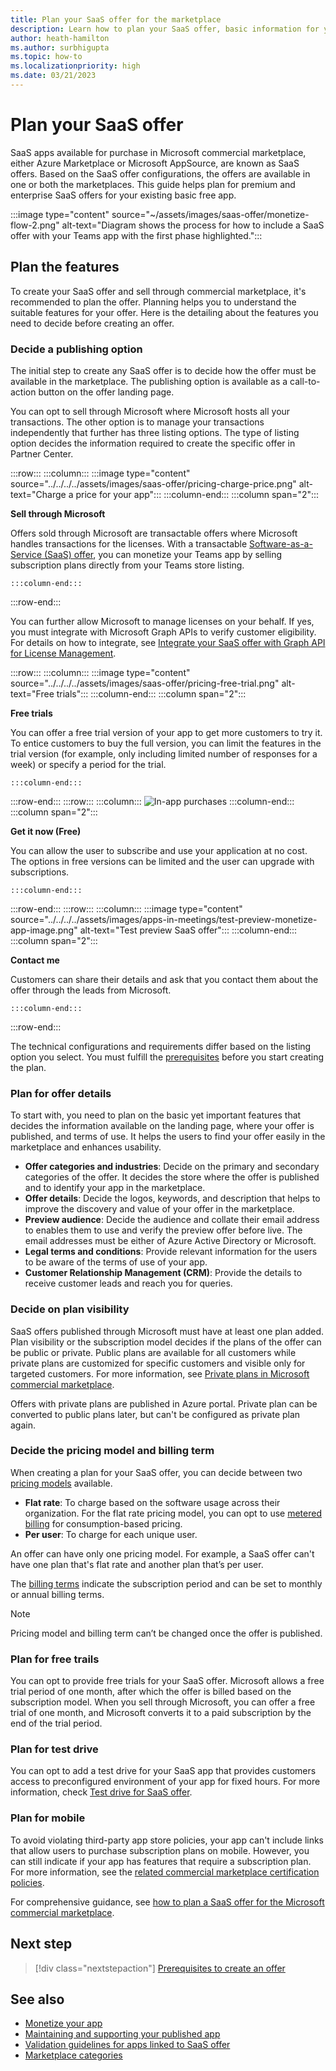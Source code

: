 ```yaml
---
title: Plan your SaaS offer for the marketplace
description: Learn how to plan your SaaS offer, basic information for your plan, and about the features and its functionalities.
author: heath-hamilton
ms.author: surbhigupta
ms.topic: how-to
ms.localizationpriority: high
ms.date: 03/21/2023
---
```


# Plan your SaaS offer

SaaS apps available for purchase in Microsoft commercial marketplace, either Azure Marketplace or Microsoft AppSource, are known as SaaS offers. Based on the SaaS offer configurations, the offers are available in one or both the marketplaces. This guide helps plan for premium and enterprise SaaS offers for your existing basic free app.

:::image type="content" source="~/assets/images/saas-offer/monetize-flow-2.png" alt-text="Diagram shows the process for how to include a SaaS offer with your Teams app with the first phase highlighted.":::

## Plan the features

To create your SaaS offer and sell through commercial marketplace, it's recommended to plan the offer. Planning helps you to understand the suitable features for your offer. Here is the detailing about the features you need to decide before creating an offer.

### Decide a publishing option

The initial step to create any SaaS offer is to decide how the offer must be available in the marketplace. The publishing option is available as a call-to-action button on the offer landing page.

You can opt to sell through Microsoft where Microsoft hosts all your transactions. The other option is to manage your transactions independently that further has three listing options. The type of listing option decides the information required to create the specific offer in Partner Center.

:::row:::
    :::column:::
        :::image type="content" source="../../../../assets/images/saas-offer/pricing-charge-price.png" alt-text="Charge a price for your app":::
    :::column-end:::
    :::column span="2":::

**Sell through Microsoft**

Offers sold through Microsoft are transactable offers where Microsoft handles transactions for the licenses. With a transactable [Software-as-a-Service (SaaS) offer](~/concepts/deploy-and-publish/appsource/prepare/include-saas-offer.md), you can monetize your Teams app by selling subscription plans directly from your Teams store listing.

    :::column-end:::
:::row-end:::

You can further allow Microsoft to manage licenses on your behalf. If yes, you must integrate with Microsoft Graph APIs to verify customer eligibility. For details on how to integrate, see [Integrate your SaaS offer with Graph API for License Management](prerequisites.md#integrate-with-graph-usagerights-api).

:::row:::
    :::column:::
     :::image type="content" source="../../../../assets/images/saas-offer/pricing-free-trial.png" alt-text="Free trials":::
    :::column-end:::
    :::column span="2":::

**Free trials**

You can offer a free trial version of your app to get more customers to try it. To entice customers to buy the full version, you can limit the features in the trial version (for example, only including limited number of responses for a week) or specify a period for the trial.

    :::column-end:::
:::row-end:::
:::row:::
    :::column:::
        ![In-app purchases](~/assets/images/saas-offer/pricing-in-app-purchases.png)
    :::column-end:::
    :::column span="2":::

**Get it now (Free)**

You can allow the user to subscribe and use your application at no cost. The options in free versions can be limited and the user can upgrade with subscriptions.

    :::column-end:::
:::row-end:::
:::row:::
    :::column:::
        :::image type="content" source="../../../../assets/images/apps-in-meetings/test-preview-monetize-app-image.png" alt-text="Test preview SaaS offer":::
    :::column-end:::
    :::column span="2":::

**Contact me**

Customers can share their details and ask that you contact them about the offer through the leads from Microsoft.

    :::column-end:::
:::row-end:::

The technical configurations and requirements differ based on the listing option you select. You must fulfill the [prerequisites](prerequisites.md) before you start creating the plan.

### Plan for offer details

To start with, you need to plan on the basic yet important features that decides the information available on the landing page, where your offer is published, and terms of use. It helps the users to find your offer easily in the marketplace and enhances usability.

* **Offer categories and industries**: Decide on the primary and secondary categories of the offer. It decides the store where the offer is published and to identify your app in the marketplace.
* **Offer details**: Decide the logos, keywords, and description that helps to improve the discovery and value of your offer in the marketplace.
* **Preview audience**: Decide the audience and collate their email address to enables them to use and verify the preview offer before live. The email addresses must be either of Azure Active Directory or Microsoft.
* **Legal terms and conditions**: Provide relevant information for the users to be aware of the terms of use of your app.
* **Customer Relationship Management (CRM)**: Provide the details to receive customer leads and reach you for queries.

### Decide on plan visibility

SaaS offers published through Microsoft must have at least one plan added. Plan visibility or the subscription model decides if the plans of the offer can be public or private. Public plans are available for all customers while private plans are customized for specific customers and visible only for targeted customers. For more information, see [Private plans in Microsoft commercial marketplace](/partner-center/marketplace/private-plans?branch=main).

Offers with private plans are published in Azure portal. Private plan can be converted to public plans later, but can't be configured as private plan again.

### Decide the pricing model and billing term

When creating a plan for your SaaS offer, you can decide between two [pricing models](/partner-center/marketplace/plan-saas-offer?branch=main) available.

* **Flat rate**: To charge based on the software usage across their organization. For the flat rate pricing model, you can opt to use [metered billing](/partner-center/marketplace/plans-pricing?branch=main) for consumption-based pricing.
* **Per user**: To charge for each unique user.

An offer can have only one pricing model. For example, a SaaS offer can't have one plan that's flat rate and another plan that’s per user.

The [billing terms](/partner-center/marketplace/plan-saas-offer?branch=main) indicate the subscription period and can be set to monthly or annual billing terms.

> [!NOTE]
> Pricing model and billing term can’t be changed once the offer is published.

### Plan for free trails

You can opt to provide free trials for your SaaS offer. Microsoft allows a free trial period of one month, after which the offer is billed based on the subscription model. When you sell through Microsoft, you can offer a free trial of one month, and Microsoft converts it to a paid subscription by the end of the trial period.

### Plan for test drive

You can opt to add a test drive for your SaaS app that provides customers access to preconfigured environment of your app for fixed hours. For more information, check [Test drive for SaaS offer](/partner-center/marketplace/create-new-saas-offer).

### Plan for mobile

To avoid violating third-party app store policies, your app can't include links that allow users to purchase subscription plans on mobile. However, you can still indicate if your app has features that require a subscription plan. For more information, see the [related commercial marketplace certification policies](/legal/marketplace/certification-policies).

For comprehensive guidance, see [how to plan a SaaS offer for the Microsoft commercial marketplace](/azure/marketplace/plan-saas-offer).

## Next step

> [!div class="nextstepaction"]
> [Prerequisites to create an offer](prerequisites.md)

## See also

* [Monetize your app](monetize-overview.md)
* [Maintaining and supporting your published app](../post-publish/overview.md)
* [Validation guidelines for apps linked to SaaS offer](teams-store-validation-guidelines.md#apps-linked-to-saas-offer)
* [Marketplace categories](/partner-center/marketplace/marketplace-categories-industries)
